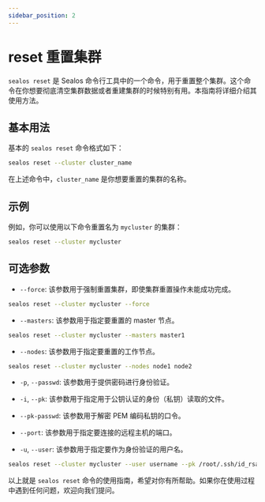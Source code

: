 ```yaml
---
sidebar_position: 2
---
```


# reset 重置集群

`sealos reset` 是 Sealos 命令行工具中的一个命令，用于重置整个集群。这个命令在你想要彻底清空集群数据或者重建集群的时候特别有用。本指南将详细介绍其使用方法。

## 基本用法

基本的 `sealos reset` 命令格式如下：

```bash
sealos reset --cluster cluster_name
```

在上述命令中，`cluster_name` 是你想要重置的集群的名称。

## 示例

例如，你可以使用以下命令重置名为 `mycluster` 的集群：

```bash
sealos reset --cluster mycluster
```

## 可选参数

- `--force`: 该参数用于强制重置集群，即使集群重置操作未能成功完成。

```bash
sealos reset --cluster mycluster --force
```

- `--masters`: 该参数用于指定要重置的 master 节点。

```bash
sealos reset --cluster mycluster --masters master1
```

- `--nodes`: 该参数用于指定要重置的工作节点。

```bash
sealos reset --cluster mycluster --nodes node1 node2
```

- `-p`, `--passwd`: 该参数用于提供密码进行身份验证。

- `-i`, `--pk`: 该参数用于指定用于公钥认证的身份（私钥）读取的文件。

- `--pk-passwd`: 该参数用于解密 PEM 编码私钥的口令。

- `--port`: 该参数用于指定要连接的远程主机的端口。

- `-u`, `--user`: 该参数用于指定要作为身份验证的用户名。

```bash
sealos reset --cluster mycluster --user username --pk /root/.ssh/id_rsa --pk-passwd yourpassword
```

以上就是 `sealos reset` 命令的使用指南，希望对你有所帮助。如果你在使用过程中遇到任何问题，欢迎向我们提问。